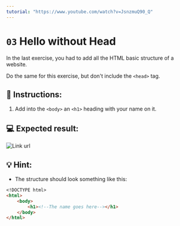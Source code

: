 ```yaml
---
tutorial: "https://www.youtube.com/watch?v=JsnzmuQ90_Q"
---
```


# `03` Hello without Head

In the last exercise, you had to add all the HTML basic structure of a website.

Do the same for this exercise, but don't include the `<head>` tag.

## 📝 Instructions:

1. Add into the `<body>` an `<h1>` heading with your name on it.

## 💻 Expected result:

![Link url](../../.learn/assets/03-hello-without-head.png?raw=true)

## 💡 Hint:

+ The structure should look something like this:

```md
<!DOCTYPE html>
<html>
	<body>
		<h1><!--The name goes here--></h1>
	</body>
</html>
```
